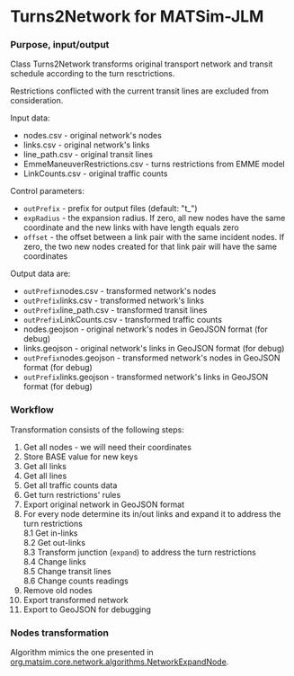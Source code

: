 # Turns2Network for MATSim-JLM

### Purpose, input/output
Class Turns2Network transforms original transport network 
and transit schedule according to the turn resctrictions.

Restrictions conflicted with the current transit lines 
are excluded from consideration.

Input data:
* nodes.csv - original network's nodes
* links.csv - original network's links
* line_path.csv - original transit lines
* EmmeManeuverRestrictions.csv - turns restrictions from EMME model 
* LinkCounts.csv - original traffic counts

Control parameters:
* `outPrefix` - prefix for output files (default: "t\_")
* `expRadius` - the expansion radius. If zero, all new nodes have the same coordinate and the new links with have length equals zero
* `offset`    - the offset between a link pair with the same incident nodes. If zero, the two new nodes created for that link pair will have the same coordinates

Output data are:
* `outPrefix`nodes.csv - transformed network's nodes
* `outPrefix`links.csv - transformed network's links
* `outPrefix`line_path.csv - transformed transit lines
* `outPrefix`LinkCounts.csv - transformed traffic counts
* nodes.geojson - original network's nodes in GeoJSON format (for debug)
* links.geojson - original network's links in GeoJSON format (for debug)
* `outPrefix`nodes.geojson - transformed network's nodes in GeoJSON format (for debug)
* `outPrefix`links.geojson - transformed network's links in GeoJSON format (for debug)

### Workflow
Transformation consists of the following steps:

1. Get all nodes - we will need their coordinates
2. Store BASE value for new keys
3. Get all links
4. Get all lines
5. Get all traffic counts data
6. Get turn restrictions' rules
7.  Export original network in GeoJSON format
8. For every node determine its in/out links and expand it to address the turn restrictions  
    8.1 Get in-links  
    8.2 Get out-links  
    8.3 Transform junction (`expand`) to address the turn restrictions  
    8.4 Change links  
    8.5 Change transit lines  
    8.6 Change counts readings  
9. Remove old nodes 
10. Export transformed network
11. Export to GeoJSON for debugging

### Nodes transformation

Algorithm mimics the one presented in 
[org.matsim.core.network.algorithms.NetworkExpandNode](https://www.matsim.org/apidocs/core/12.0/org/matsim/core/network/algorithms/NetworkExpandNode.html).
